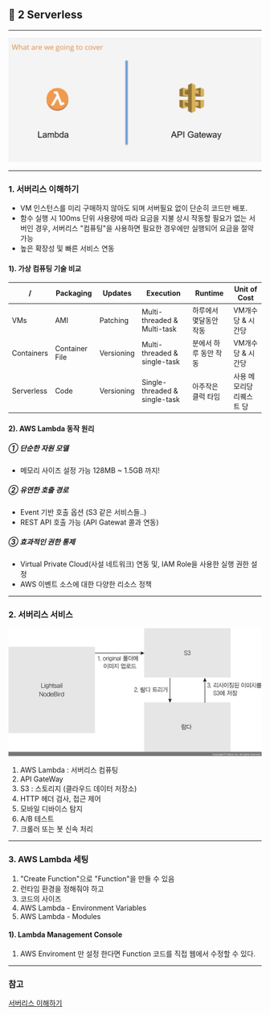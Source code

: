 ## 🍷 2 Serverless 

---

![](image/2025-01-23-03-33-31.png)

---

### 1. 서버리스 이해하기
* VM 인스턴스를 미리 구매하지 않아도 되며 서버필요 없이 단순히 코드만 배포.
* 함수 실행 시 100ms 단위 사용량에 따라 요금을 지불
상시 작동할 필요가 없는 서버인 경우, 서버리스 "컴퓨팅"을 사용하면 필요한 경우에만 실행되어 요금을 절약 가능
* 높은 확장성 및 빠른 서비스 연동

#### 1). 가상 컴퓨팅 기술 비교 

|/|Packaging|Updates|Execution|Runtime|Unit of Cost|
|---|---|---|---|---|---|
|VMs|AMI|Patching|Multi-threaded & Multi-task|하루에서 몇달동안 작동|VM개수당 & 시간당|
|Containers|Container File|Versioning|Multi-threaded & single-task|분에서 하루 동안 작동|VM개수당 & 시간당|
|Serverless|Code|Versioning|Single-threaded & single-task|아주작은 클럭 타임|사용 메모리당 리퀘스트 당|

#### 2). AWS Lambda 동작 원리

##### ① 단순한 자원 모델
* 메모리 사이즈 설정 가능 128MB ~ 1.5GB 까지!
##### ② 유연한 호출 경로
* Event 기반 호출 옵션 (S3 같은 서비스들..)
* REST API 호출 가능 (API Gatewat 콜과 연동)

##### ③ 효과적인 권한 통제
* Virtual Private Cloud(사설 네트워크) 연동 및, IAM Role을 사용한 실행 권한 설정
* AWS 이벤트 소스에 대한 다양한 리소스 정책

---

### 2. 서버리스 서비스

![](image/2025-01-23-02-03-37.png)

1. AWS Lambda : 서버리스 컴퓨팅
2. API GateWay
3. S3 : 스토리지 (클라우드 데이터 저장소)
4. HTTP 헤더 검사, 접근 제어
5. 모바일 디바이스 탐지
6. A/B 테스트
7. 크롤러 또는 봇 신속 처리

---

### 3. AWS Lambda 세팅

1. "Create Function"으로 "Function"을 만들 수 있음
2. 런타임 환경을 정해줘야 하고
3. 코드의 사이즈 
4. AWS Lambda - Environment Variables
5. AWS Lambda - Modules


#### 1). Lambda Management Console
1. AWS Enviroment 만 설정 한다면 Function 코드를 직접 웹에서 수정할 수 있다.


---

### 참고

[서버리스 이해하기](https://thebook.io/080334/0548/)